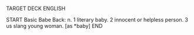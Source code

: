 TARGET DECK
ENGLISH

START
Basic
Babe
Back: n. 1 literary baby. 2 innocent or helpless person. 3 us slang young woman. [as *baby]
END
